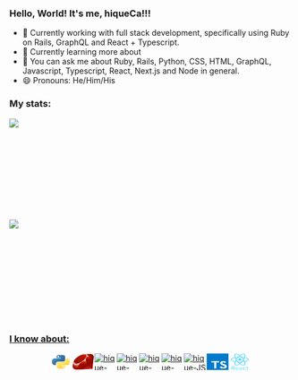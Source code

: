 ### Hello, World! It's me, hiqueCa!!!

- 🔭 Currently working with full stack development, specifically using Ruby on Rails, GraphQL and React + Typescript.
- 🌱 Currently learning more about
- 💬 You can ask me about Ruby, Rails, Python, CSS, HTML, GraphQL, Javascript, Typescript, React, Next.js and Node in general.
- 😄 Pronouns: He/Him/His

### My stats:

<div>
  <a href="https://github.com/hiqueCa">
  <div style="display: flex; flex-direction: column">
    <img height="180em" src="https://github-readme-stats.vercel.app/api?username=hiqueCa&show_icons=true&theme=dark&include_all_commits=true&count_private=true">
    <img height="180em" src="https://github-readme-stats.vercel.app/api/top-langs/?username=hiqueCa&langs_count=7&theme=dark&layout=compact">
  </div>
</div>
  
### I know about:
  
<div style="display: flex; align-items: center; justify-content: center">
  <img align="center" alt="hique-Py" height="30" width="40" src="https://raw.githubusercontent.com/devicons/devicon/master/icons/python/python-original.svg">
  <img align="center" alt="hique-Rb" height="30" width="40" src="https://raw.githubusercontent.com/devicons/devicon/master/icons/ruby/ruby-original.svg">
  <img align="center" alt="hique-Ror" height="30" width="40" src="https://cdn.jsdelivr.net/gh/devicons/devicon/icons/rails/rails-original-wordmark.svg">
  <img align="center" alt="hique-GQL" height="30" width="40" src="https://cdn.jsdelivr.net/gh/devicons/devicon/icons/graphql/graphql-plain.svg">
  <img align="center" alt="hique-HTML" height="30" width="40" src="https://cdn.jsdelivr.net/gh/devicons/devicon/icons/html5/html5-original.svg">
  <img align="center" alt="hique-CSS" height="30" width="40" src="https://cdn.jsdelivr.net/gh/devicons/devicon/icons/css3/css3-original.svg">
  <img align="center" alt="hique-JS" height="30" width="40" src="https://cdn.jsdelivr.net/gh/devicons/devicon/icons/javascript/javascript-original.svg">
  <img align="center" alt="hique-TS" height="30" width="40" src="https://github.com/devicons/devicon/blob/v2.15.1/icons/typescript/typescript-plain.svg">
  <img align="center" alt="hique-REA" height="30" width="40" src="https://github.com/devicons/devicon/blob/v2.15.1/icons/react/react-original-wordmark.svg">
</div>
